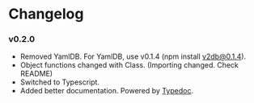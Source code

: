# Changelog
### v0.2.0
* Removed YamlDB. For YamlDB, use v0.1.4 (npm install v2db@0.1.4).
* Object functions changed with Class. (Importing changed. Check README)
* Switched to Typescript.
* Added better documentation. Powered by [Typedoc](https://typedoc.org).
